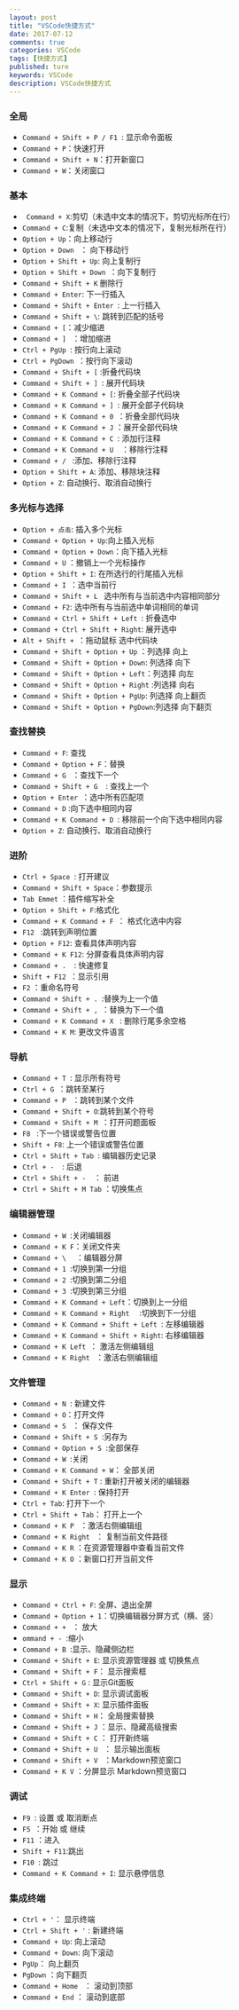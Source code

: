 ```yaml
---
layout: post
title: "VSCode快捷方式"
date: 2017-07-12
comments: true
categories: VSCode
tags: [快捷方式]
published: ture
keywords: VSCode
description: VSCode快捷方式
---
```

### 全局

* `Command + Shift + P / F1 `: 显示命令面板
* `Command + P`：快速打开
* `Command + Shift + N`：打开新窗口
* `Command + W`：关闭窗口
### 基本

* ` Command + X`:剪切（未选中文本的情况下，剪切光标所在行）
* `Command + C`:复制（未选中文本的情况下，复制光标所在行）
* `Option + Up`：向上移动行
* `Option + Down ` ： 向下移动行
* `Option + Shift + Up`: 向上复制行
* `Option + Shift + Down `：向下复制行
* `Command + Shift + K` 删除行
* `Command + Enter`: 下一行插入
* `Command + Shift + Enter `: 上一行插入
* `Command + Shift + \`: 跳转到匹配的括号
* `Command + [`：减少缩进
* `Command + ] ` ：增加缩进
* `Ctrl + PgUp `: 按行向上滚动
* `Ctrl + PgDown `：按行向下滚动
* `Command + Shift + [` :折叠代码块
* `Command + Shift + ] `: 展开代码块
* `Command + K Command + [`: 折叠全部子代码块
* `Command + K Command + ] `: 展开全部子代码块
* `Command + K Command + 0 `：折叠全部代码块
* `Command + K Command + J` ：展开全部代码块
* `Command + K Command + C `: 添加行注释
* `Command + K Command + U  `：移除行注释
* `Command + / ` :添加、移除行注释
* `Option + Shift + A`: 添加、移除块注释
* `Option + Z`: 自动换行、取消自动换行
### 多光标与选择
* `Option + 点击`: 插入多个光标
* `Command + Option + Up`:向上插入光标
* `Command + Option + Down`：向下插入光标
* `Command + U` ：撤销上一个光标操作
* `Option + Shift + I`: 在所选行的行尾插入光标
* `Command + I `：选中当前行
* `Command + Shift + L ` 选中所有与当前选中内容相同部分
* `Command + F2`: 选中所有与当前选中单词相同的单词
* `Command + Ctrl + Shift + Left `: 折叠选中
* `Command + Ctrl + Shift + Right`: 展开选中
* `Alt + Shift + `：拖动鼠标 选中代码块
* `Command + Shift + Option + Up` ：列选择 向上
* `Command + Shift + Option + Down`: 列选择 向下
* `Command + Shift + Option + Left`：列选择 向左
* `Command + Shift + Option + Right` :列选择 向右
* `Command + Shift + Option + PgUp`: 列选择 向上翻页
* `Command + Shift + Option + PgDown`:列选择 向下翻页
### 查找替换
* `Command + F`: 查找
* `Command + Option + F`：替换
* `Command + G ` ：查找下一个
* `Command + Shift + G  `: 查找上一个
* `Option + Enter `：选中所有匹配项
* `Command + D` :向下选中相同内容
* `Command + K Command + D `:  移除前一个向下选中相同内容
* `Option + Z`: 自动换行、取消自动换行
### 进阶
* `Ctrl + Space `: 打开建议
* `Command + Shift + Space`：参数提示
* `Tab Emmet` ：插件缩写补全
* `Option + Shift + F`:格式化
* `Command + K Command + F `： 格式化选中内容
* `F12 ` :跳转到声明位置
* `Option + F12`:  查看具体声明内容
* `Command + K F12`:  分屏查看具体声明内容
* `Command + .  `: 快速修复
* `Shift + F12 `：显示引用
* `F2` ：重命名符号
* `Command + Shift + . `:替换为上一个值
* `Command + Shift + , `：替换为下一个值
* `Command + K Command + X ` : 删除行尾多余空格
* `Command + K M`:  更改文件语言
### 导航
* `Command + T `: 显示所有符号
* `Ctrl + G `：跳转至某行
* `Command + P ` ：跳转到某个文件
* `Command + Shift + O`:跳转到某个符号
* `Command + Shift + M `：打开问题面板
* `F8 ` :下一个错误或警告位置
* `Shift + F8`: 上一个错误或警告位置
* `Ctrl + Shift + Tab `:  编辑器历史记录
* `Ctrl + -  `: 后退
* `Ctrl + Shift + -  `： 前进
* `Ctrl + Shift + M Tab` ：切换焦点
### 编辑器管理
* `Command + W `:关闭编辑器
* `Command + K F`：关闭文件夹
* `Command + \  ` ：编辑器分屏
* `Command + 1 `:切换到第一分组
* `Command + 2 `:切换到第二分组
* `Command + 3 `:切换到第三分组
* `Command + K Command + Left`：切换到上一分组
* `Command + K Command + Right  ` :切换到下一分组
* `Command + K Command + Shift + Left `: 左移编辑器
* `Command + K Command + Shift + Right`: 右移编辑器
* `Command + K Left `： 激活左侧编辑组
* `Command + K Right ` ：激活右侧编辑组
### 文件管理
* `Command + N `: 新建文件
* `Command + O`：打开文件
* `Command + S ` ： 保存文件
* `Command + Shift + S `:另存为
* `Command + Option + S `:全部保存
* `Command + W `:关闭
* `Command + K Command + W`： 全部关闭
* `Command + Shift + T` : 重新打开被关闭的编辑器
* `Command + K Enter `: 保持打开
* `Ctrl + Tab`: 打开下一个
* `Ctrl + Shift + Tab`： 打开上一个
* `Command + K P ` ：激活右侧编辑组
* `Command + K Right ` ： 复制当前文件路径
* `Command + K R` ：在资源管理器中查看当前文件
* `Command + K O` ：新窗口打开当前文件
### 显示
* `Command + Ctrl + F`: 全屏、退出全屏
* `Command + Option + 1`：切换编辑器分屏方式（横、竖）
* `Command + + ` ： 放大
* `ommand + - `:缩小
* `Command + B `:显示、隐藏侧边栏
* `Command + Shift + E`: 显示资源管理器 或 切换焦点
* `Command + Shift + F`： 显示搜索框
* `Ctrl + Shift + G` :  显示Git面板
* `Command + Shift + D`: 显示调试面板
* `Command + Shift + X`:  显示插件面板
* `Command + Shift + H`： 全局搜索替换
* `Command + Shift + J` ：显示、隐藏高级搜索
* `Command + Shift + C` ： 打开新终端
* `Command + Shift + U ` ： 显示输出面板
* `Command + Shift + V ` ：Markdown预览窗口
* `Command + K V` ：分屏显示 Markdown预览窗口
### 调试
* `F9 `: 设置 或 取消断点
* `F5 `：开始 或 继续
* `F11` ：进入
* `Shift + F11`:跳出
* `F10 `: 跳过
* `Command + K Command + I`: 显示悬停信息
### 集成终端
* `Ctrl + '`： 显示终端
* `Ctrl + Shift + '` :  新建终端
* `Command + Up`: 向上滚动
* `Command + Down`:  向下滚动
* `PgUp`： 向上翻页
* `PgDown` ：向下翻页
* `Command + Home ` ： 滚动到顶部
* `Command + End` ： 滚动到底部